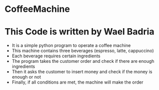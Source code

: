 # CoffeeMachine
# This Code is written by Wael Badria

- It is a simple python program to operate a coffee machine
- This machine contains three beverages (espresso, latte, cappuccino)
- Each beverage requires certain ingredients
- The program takes the customer order and check if there are enough ingredients
- Then it asks the customer to insert money and check if the money is enough or not
- Finally, if all conditions are met, the machine will make the order
